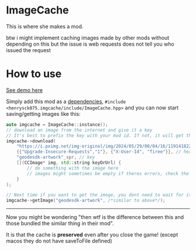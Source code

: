 # ImageCache
This is where she makes a mod.

btw i might implement caching images made by other mods without depending on this but the issue is web requests does not tell you who issued the request

# How to use
[See demo here](https://youtu.be/H8r-xMHN25Y)

Simply add this mod as a [dependencies](https://docs.geode-sdk.org/mods/dependencies), `#include <henrysck075.imgcache/include/ImageCache.hpp>` and you can now start saving/getting images like this:
```cpp
auto imgcache = ImageCache::instance();
// download an image from the internet and give it a key
// It's best to prefix the key with your mod id. If not, it will get the wrong image!
imgcache->download(
    "https://i.pximg.net/img-original/img/2024/05/29/00/04/16/119141822_p0.png", // url
    {{"Upgrade-Insecure-Requests","1"}, {"X-User-Id", "firee"}}, // headers
    "geodesdk-artwork"_spr, // key
    [](CCImage* img, std::string keyOrUrl) {
        // do something with the image here
        // images might sometimes be empty if theres errors, check the logs if there's any
    }
);

// Next time if you want to get the image, you dont need to wait for it to download the entire thing
imgcache->getImage("geodesdk-artwork", /*similar to above*/);
```

---
Now you might be wondering "then wtf is the difference between this and those bundled the similar thing in their mod".

It is that the cache is **preserved** even after you close the game! (except macos they do not have saveToFile defined)
